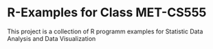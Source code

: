 # R-Examples for Class MET-CS555


This project is a collection of R programm examples for Statistic Data Analysis and Data Visualization
